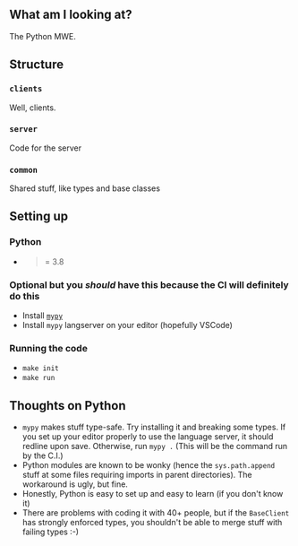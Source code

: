 ## What am I looking at?

The Python MWE.

## Structure

### `clients`
Well, clients.

### `server`
Code for the server

### `common`
Shared stuff, like types and base classes


## Setting up
### Python
- >= 3.8

### Optional but you _should_ have this because the CI will definitely do this
- Install [`mypy`](https://mypy.readthedocs.io/en/stable/getting_started.html)
- Install `mypy` langserver on your editor (hopefully VSCode)

### Running the code
- `make init`
- `make run`

## Thoughts on Python

- `mypy` makes stuff type-safe. Try installing it and breaking some types. If you set up your editor properly to use the language server, it should redline upon save. Otherwise, run `mypy .` (This will be the command run by the C.I.)
- Python modules are known to be wonky (hence the `sys.path.append` stuff at some files requiring imports in parent directories). The workaround is ugly, but fine.
- Honestly, Python is easy to set up and easy to learn (if you don't know it)
- There are problems with coding it with 40+ people, but if the `BaseClient` has strongly enforced types, you shouldn't be able to merge stuff with failing types :-)

